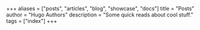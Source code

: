 +++
aliases = ["posts", "articles", "blog", "showcase", "docs"]
title = "Posts"
author = "Hugo Authors"
description = "Some quick reads about cool stuff."
tags = ["index"]
+++

